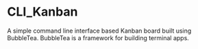 # CLI_Kanban

A simple command line interface based Kanban board built using BubbleTea.
BubbleTea is a framework for building terminal apps. 